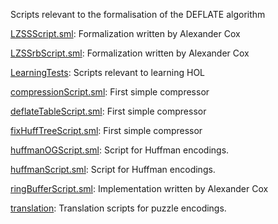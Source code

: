 Scripts relevant to the formalisation of the DEFLATE algorithm

[LZSSScript.sml](LZSSScript.sml):
Formalization written by Alexander Cox

[LZSSrbScript.sml](LZSSrbScript.sml):
Formalization written by Alexander Cox

[LearningTests](LearningTests):
Scripts relevant to learning HOL

[compressionScript.sml](compressionScript.sml):
First simple compressor

[deflateTableScript.sml](deflateTableScript.sml):
First simple compressor

[fixHuffTreeScript.sml](fixHuffTreeScript.sml):
First simple compressor

[huffmanOGScript.sml](huffmanOGScript.sml):
Script for Huffman encodings.

[huffmanScript.sml](huffmanScript.sml):
Script for Huffman encodings.

[ringBufferScript.sml](ringBufferScript.sml):
Implementation written by Alexander Cox

[translation](translation):
Translation scripts for puzzle encodings.

